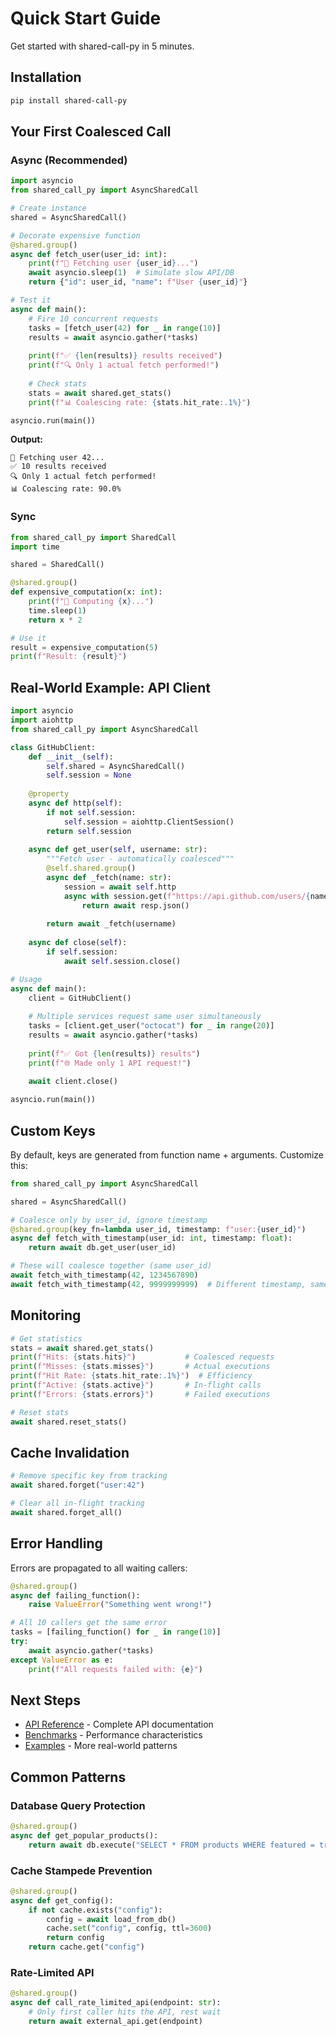 # Quick Start Guide

Get started with shared-call-py in 5 minutes.

## Installation

```bash
pip install shared-call-py
```

## Your First Coalesced Call

### Async (Recommended)

```python
import asyncio
from shared_call_py import AsyncSharedCall

# Create instance
shared = AsyncSharedCall()

# Decorate expensive function
@shared.group()
async def fetch_user(user_id: int):
    print(f"📡 Fetching user {user_id}...")
    await asyncio.sleep(1)  # Simulate slow API/DB
    return {"id": user_id, "name": f"User {user_id}"}

# Test it
async def main():
    # Fire 10 concurrent requests
    tasks = [fetch_user(42) for _ in range(10)]
    results = await asyncio.gather(*tasks)
    
    print(f"✅ {len(results)} results received")
    print(f"🔍 Only 1 actual fetch performed!")
    
    # Check stats
    stats = await shared.get_stats()
    print(f"📊 Coalescing rate: {stats.hit_rate:.1%}")

asyncio.run(main())
```

**Output:**
```
📡 Fetching user 42...
✅ 10 results received
🔍 Only 1 actual fetch performed!
📊 Coalescing rate: 90.0%
```

### Sync

```python
from shared_call_py import SharedCall
import time

shared = SharedCall()

@shared.group()
def expensive_computation(x: int):
    print(f"💭 Computing {x}...")
    time.sleep(1)
    return x * 2

# Use it
result = expensive_computation(5)
print(f"Result: {result}")
```

## Real-World Example: API Client

```python
import asyncio
import aiohttp
from shared_call_py import AsyncSharedCall

class GitHubClient:
    def __init__(self):
        self.shared = AsyncSharedCall()
        self.session = None
    
    @property
    async def http(self):
        if not self.session:
            self.session = aiohttp.ClientSession()
        return self.session
    
    async def get_user(self, username: str):
        """Fetch user - automatically coalesced"""
        @self.shared.group()
        async def _fetch(name: str):
            session = await self.http
            async with session.get(f"https://api.github.com/users/{name}") as resp:
                return await resp.json()
        
        return await _fetch(username)
    
    async def close(self):
        if self.session:
            await self.session.close()

# Usage
async def main():
    client = GitHubClient()
    
    # Multiple services request same user simultaneously
    tasks = [client.get_user("octocat") for _ in range(20)]
    results = await asyncio.gather(*tasks)
    
    print(f"✅ Got {len(results)} results")
    print(f"🌐 Made only 1 API request!")
    
    await client.close()

asyncio.run(main())
```

## Custom Keys

By default, keys are generated from function name + arguments. Customize this:

```python
from shared_call_py import AsyncSharedCall

shared = AsyncSharedCall()

# Coalesce only by user_id, ignore timestamp
@shared.group(key_fn=lambda user_id, timestamp: f"user:{user_id}")
async def fetch_with_timestamp(user_id: int, timestamp: float):
    return await db.get_user(user_id)

# These will coalesce together (same user_id)
await fetch_with_timestamp(42, 1234567890)
await fetch_with_timestamp(42, 9999999999)  # Different timestamp, same key
```

## Monitoring

```python
# Get statistics
stats = await shared.get_stats()
print(f"Hits: {stats.hits}")           # Coalesced requests
print(f"Misses: {stats.misses}")       # Actual executions
print(f"Hit Rate: {stats.hit_rate:.1%}")  # Efficiency
print(f"Active: {stats.active}")       # In-flight calls
print(f"Errors: {stats.errors}")       # Failed executions

# Reset stats
await shared.reset_stats()
```

## Cache Invalidation

```python
# Remove specific key from tracking
await shared.forget("user:42")

# Clear all in-flight tracking
await shared.forget_all()
```

## Error Handling

Errors are propagated to all waiting callers:

```python
@shared.group()
async def failing_function():
    raise ValueError("Something went wrong!")

# All 10 callers get the same error
tasks = [failing_function() for _ in range(10)]
try:
    await asyncio.gather(*tasks)
except ValueError as e:
    print(f"All requests failed with: {e}")
```

## Next Steps

- [API Reference](./api-reference.md) - Complete API documentation
- [Benchmarks](./benchmarks/) - Performance characteristics
- [Examples](../examples/) - More real-world patterns

## Common Patterns

### Database Query Protection
```python
@shared.group()
async def get_popular_products():
    return await db.execute("SELECT * FROM products WHERE featured = true")
```

### Cache Stampede Prevention
```python
@shared.group()
async def get_config():
    if not cache.exists("config"):
        config = await load_from_db()
        cache.set("config", config, ttl=3600)
        return config
    return cache.get("config")
```

### Rate-Limited API
```python
@shared.group()
async def call_rate_limited_api(endpoint: str):
    # Only first caller hits the API, rest wait
    return await external_api.get(endpoint)
```
